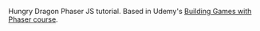 Hungry Dragon Phaser JS tutorial.
Based in Udemy's [Building Games with Phaser course](https://www.udemy.com/building-games-with-phaser).